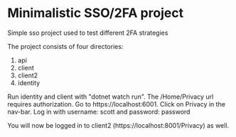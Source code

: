 # Minimalistic SSO/2FA project
Simple sso project used to test different 2FA strategies

The project consists of four directories:
1. api
2. client
3. client2
4. identity

Run identity and client with "dotnet watch run". The /Home/Privacy url requires authorization. 
Go to https://localhost:6001. 
Click on Privacy in the nav-bar. 
Log in with username: scott and password: password

You will now be logged in to client2 (https://localhost:8001/Privacy) as well. 
